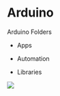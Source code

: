 Arduino
=====

Arduino Folders

- Apps

- Automation

- Libraries

<img src="http://www.italike.com/githubimgs/arduino.png">
